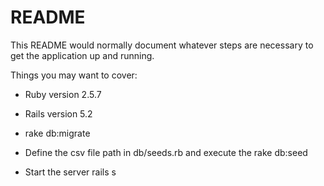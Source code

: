 # README

This README would normally document whatever steps are necessary to get the
application up and running.

Things you may want to cover:

* Ruby version 2.5.7

* Rails version 5.2 

* rake db:migrate

* Define the <data> csv file path in db/seeds.rb and execute the rake db:seed

* Start the server rails s

